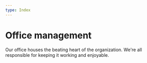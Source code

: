 ```yaml
---
type: Index
---
```


# Office management

Our office houses the beating heart of the organization. We're all responsible for keeping it working and enjoyable.

